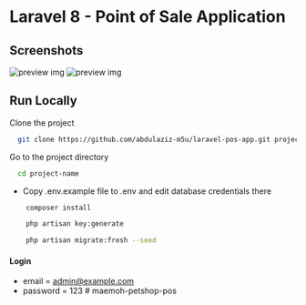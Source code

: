 # Laravel 8 - Point of Sale Application

## Screenshots

![preview img](/preview.png)
![preview img](/preview2.png)

## Run Locally

Clone the project

```bash
  git clone https://github.com/abdulaziz-m5u/laravel-pos-app.git project-name
```

Go to the project directory

```bash
  cd project-name
```

-   Copy .env.example file to .env and edit database credentials there

```bash
    composer install
```

```bash
    php artisan key:generate
```

```bash
    php artisan migrate:fresh --seed
```

#### Login

-   email = admin@example.com
-   password = 123
#   m a e m o h - p e t s h o p - p o s  
 
